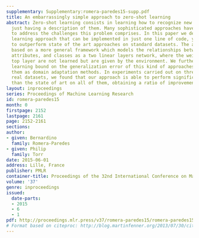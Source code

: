 ```yaml
---
supplementary: Supplementary:romera-paredes15-supp.pdf
title: An embarrassingly simple approach to zero-shot learning
abstract: Zero-shot learning consists in learning how to recognize new concepts by
  just having a description of them. Many sophisticated approaches have been proposed
  to address the challenges this problem comprises. In this paper we describe a zero-shot
  learning approach that can be implemented in just one line of code, yet it is able
  to outperform state of the art approaches on standard datasets. The approach is
  based on a more general framework which models the relationships between features,
  attributes, and classes as a two linear layers network, where the weights of the
  top layer are not learned but are given by the environment. We further provide a
  learning bound on the generalization error of this kind of approaches, by casting
  them as domain adaptation methods. In experiments carried out on three standard
  real datasets, we found that our approach is able to perform significantly better
  than the state of art on all of them, obtaining a ratio of improvement up to 17%.
layout: inproceedings
series: Proceedings of Machine Learning Research
id: romera-paredes15
month: 0
firstpage: 2152
lastpage: 2161
page: 2152-2161
sections: 
author:
- given: Bernardino
  family: Romera-Paredes
- given: Philip
  family: Torr
date: 2015-06-01
address: Lille, France
publisher: PMLR
container-title: Proceedings of the 32nd International Conference on Machine Learning
volume: '37'
genre: inproceedings
issued:
  date-parts:
  - 2015
  - 6
  - 1
pdf: http://proceedings.mlr.press/v37/romera-paredes15/romera-paredes15.pdf
# Format based on citeproc: http://blog.martinfenner.org/2013/07/30/citeproc-yaml-for-bibliographies/
---
```

